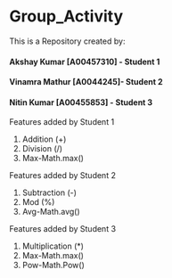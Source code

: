# Group_Activity
This is a Repository created by:
#### Akshay Kumar [A00457310] - Student 1
#### Vinamra Mathur [A0044245]- Student 2
#### Nitin Kumar  [A00455853] - Student 3

Features added by Student 1
1) Addition (+)
2) Division (/)
3) Max-Math.max()

Features added by Student 2
1) Subtraction (-)
2) Mod (%)
3) Avg-Math.avg()

Features added by Student 3
1) Multiplication (*)
2) Max-Math.max()
3) Pow-Math.Pow()

